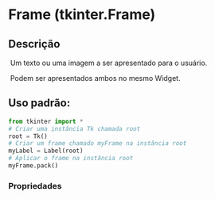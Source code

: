 # Frame (tkinter.Frame)

## Descrição

​	Um texto ou uma imagem a ser apresentado para o usuário.

​	Podem ser apresentados ambos no mesmo Widget.

## Uso padrão:

```python
from tkinter import *
# Criar uma instância Tk chamada root
root = Tk()
# Criar um frame chamado myFrame na instância root
myLabel = Label(root)
# Aplicar o frame na instância root
myFrame.pack()
```

### Propriedades